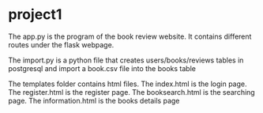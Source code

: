 # project1

The app.py is the program of the book review website. It contains different routes under the flask webpage.

The import.py is a python file that creates users/books/reviews tables in postgresql and import a book.csv file into the books table

The templates folder contains html files. The index.html is the login page. The register.html is the register page. The booksearch.html is the searching page. The information.html
is the books details page
